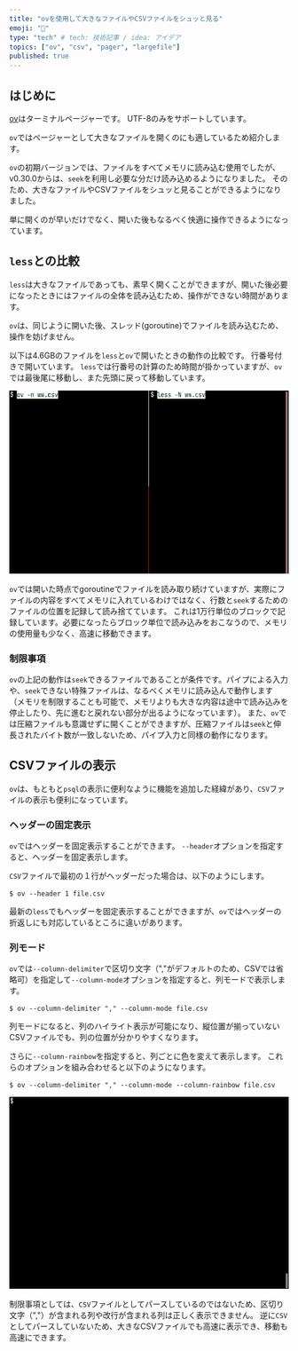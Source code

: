 ```yaml
---
title: "ovを使用して大きなファイルやCSVファイルをシュッと見る"
emoji: "📘"
type: "tech" # tech: 技術記事 / idea: アイデア
topics: ["ov", "csv", "pager", "largefile"]
published: true
---
```


## はじめに

[ov](https://github.com/noborus/ov)はターミナルページャーです。
UTF-8のみをサポートしています。

`ov`ではページャーとして大きなファイルを開くのにも適しているため紹介します。

`ov`の初期バージョンでは、ファイルをすべてメモリに読み込む使用でしたが、v0.30.0からは、`seek`を利用し必要な分だけ読み込めるようになりました。
そのため、大きなファイルやCSVファイルをシュッと見ることができるようになりました。

単に開くのが早いだけでなく、開いた後もなるべく快適に操作できるようになっています。

## `less`との比較

`less`は大きなファイルであっても、素早く開くことができますが、開いた後必要になったときにはファイルの全体を読み込むため、操作ができない時間があります。

`ov`は、同じように開いた後、スレッド(goroutine)でファイルを読み込むため、操作を妨げません。

以下は4.6GBのファイルを`less`と`ov`で開いたときの動作の比較です。
行番号付きで開いています。
`less`では行番号の計算のため時間が掛かっていますが、`ov`では最後尾に移動し、また先頭に戻って移動しています。

![large-file](/images/ov-large-file.gif)

`ov`では開いた時点でgoroutineでファイルを読み取り続けていますが、実際にファイルの内容をすべてメモリに入れているわけではなく、行数と`seek`するためのファイルの位置を記録して読み捨てています。
これは1万行単位のブロックで記録しています。必要になったらブロック単位で読み込みをおこなうので、メモリの使用量も少なく、高速に移動できます。

### 制限事項

`ov`の上記の動作は`seek`できるファイルであることが条件です。パイプによる入力や、`seek`できない特殊ファイルは、なるべくメモリに読み込んで動作します
（メモリを制限することも可能で、メモリよりも大きな内容は途中で読み込みを停止したり、先に進むと戻れない部分が出るようになっています）。
また、`ov`では圧縮ファイルも意識せずに開くことができますが、圧縮ファイルは`seek`と伸長されたバイト数が一致しないため、パイプ入力と同様の動作になります。

## CSVファイルの表示

`ov`は、もともと`psql`の表示に便利なように機能を追加した経緯があり、`CSV`ファイルの表示も便利になっています。

### ヘッダーの固定表示

`ov`ではヘッダーを固定表示することができます。
`--header`オプションを指定すると、ヘッダーを固定表示します。

`CSV`ファイルで最初の１行がヘッダーだった場合は、以下のようにします。

```console
$ ov --header 1 file.csv
```

最新の`less`でもヘッダーを固定表示することができますが、`ov`ではヘッダーの折返しにも対応しているところに違いがあります。

### 列モード

`ov`では`--column-delimiter`で区切り文字（","がデフォルトのため、CSVでは省略可）を指定して`--column-mode`オプションを指定すると、列モードで表示します。

```console
$ ov --column-delimiter "," --column-mode file.csv
```

列モードになると、列のハイライト表示が可能になり、縦位置が揃っていないCSVファイルでも、列の位置が分かりやすくなります。

さらに`--column-rainbow`を指定すると、列ごとに色を変えて表示します。
これらのオプションを組み合わせると以下のようになります。

```console
$ ov --column-delimiter "," --column-mode --column-rainbow file.csv
```

![csv](/images/ov-csv.gif)

制限事項としては、`CSV`ファイルとしてパースしているのではないため、区切り文字（","）が含まれる列や改行が含まれる列は正しく表示できません。
逆に`CSV`としてパースしていないため、大きなCSVファイルでも高速に表示でき、移動も高速にできます。